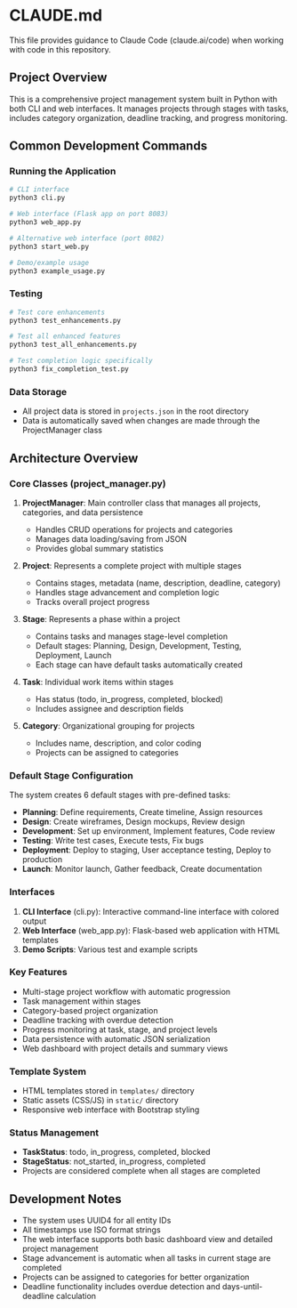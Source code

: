 # CLAUDE.md

This file provides guidance to Claude Code (claude.ai/code) when working with code in this repository.

## Project Overview

This is a comprehensive project management system built in Python with both CLI and web interfaces. It manages projects through stages with tasks, includes category organization, deadline tracking, and progress monitoring.

## Common Development Commands

### Running the Application
```bash
# CLI interface
python3 cli.py

# Web interface (Flask app on port 8083)
python3 web_app.py

# Alternative web interface (port 8082)  
python3 start_web.py

# Demo/example usage
python3 example_usage.py
```

### Testing
```bash
# Test core enhancements
python3 test_enhancements.py

# Test all enhanced features
python3 test_all_enhancements.py

# Test completion logic specifically
python3 fix_completion_test.py
```

### Data Storage
- All project data is stored in `projects.json` in the root directory
- Data is automatically saved when changes are made through the ProjectManager class

## Architecture Overview

### Core Classes (project_manager.py)

1. **ProjectManager**: Main controller class that manages all projects, categories, and data persistence
   - Handles CRUD operations for projects and categories
   - Manages data loading/saving from JSON
   - Provides global summary statistics

2. **Project**: Represents a complete project with multiple stages
   - Contains stages, metadata (name, description, deadline, category)
   - Handles stage advancement and completion logic
   - Tracks overall project progress

3. **Stage**: Represents a phase within a project
   - Contains tasks and manages stage-level completion
   - Default stages: Planning, Design, Development, Testing, Deployment, Launch
   - Each stage can have default tasks automatically created

4. **Task**: Individual work items within stages
   - Has status (todo, in_progress, completed, blocked)
   - Includes assignee and description fields

5. **Category**: Organizational grouping for projects
   - Includes name, description, and color coding
   - Projects can be assigned to categories

### Default Stage Configuration
The system creates 6 default stages with pre-defined tasks:
- **Planning**: Define requirements, Create timeline, Assign resources
- **Design**: Create wireframes, Design mockups, Review design  
- **Development**: Set up environment, Implement features, Code review
- **Testing**: Write test cases, Execute tests, Fix bugs
- **Deployment**: Deploy to staging, User acceptance testing, Deploy to production
- **Launch**: Monitor launch, Gather feedback, Create documentation

### Interfaces

1. **CLI Interface** (cli.py): Interactive command-line interface with colored output
2. **Web Interface** (web_app.py): Flask-based web application with HTML templates
3. **Demo Scripts**: Various test and example scripts

### Key Features

- Multi-stage project workflow with automatic progression
- Task management within stages
- Category-based project organization
- Deadline tracking with overdue detection
- Progress monitoring at task, stage, and project levels
- Data persistence with automatic JSON serialization
- Web dashboard with project details and summary views

### Template System
- HTML templates stored in `templates/` directory
- Static assets (CSS/JS) in `static/` directory
- Responsive web interface with Bootstrap styling

### Status Management
- **TaskStatus**: todo, in_progress, completed, blocked
- **StageStatus**: not_started, in_progress, completed
- Projects are considered complete when all stages are completed

## Development Notes

- The system uses UUID4 for all entity IDs
- All timestamps use ISO format strings
- The web interface supports both basic dashboard view and detailed project management
- Stage advancement is automatic when all tasks in current stage are completed
- Projects can be assigned to categories for better organization
- Deadline functionality includes overdue detection and days-until-deadline calculation
